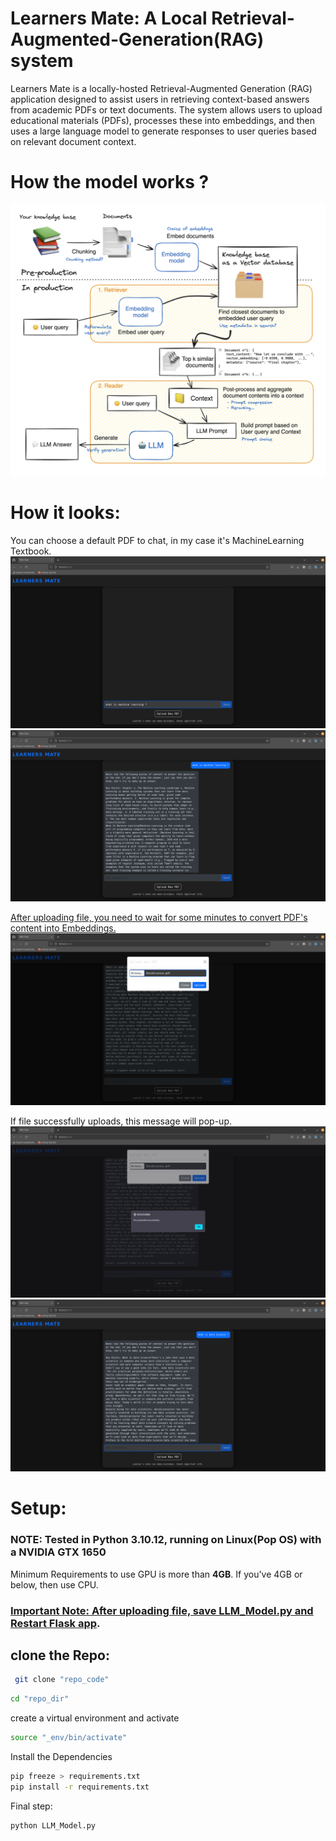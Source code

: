 # Learners Mate: A Local Retrieval-Augmented-Generation(RAG) system

Learners Mate is a locally-hosted Retrieval-Augmented Generation (RAG) application designed to assist users in retrieving context-based answers from academic PDFs or text documents.
The system allows users to upload educational materials (PDFs), processes these into embeddings, and then uses a large language model to generate responses to user queries based on relevant document context.

# How the model works ?

![flow_chart](images/FlowChart.png)

# How it looks:

You can choose a default PDF to chat, in my case it's MachineLearning Textbook.
![UI](images/UI_01.png)
![UI](images/UI_02.png)

<ins>After uploading file, you need to wait for some minutes to convert PDF's content into Embeddings.</ins>
![UI](images/UI_03.png)

If file successfully uploads, this message will pop-up.
![UI](images/UI_04.png)
![UI](images/UI_05.png)

# Setup:

### NOTE: Tested in Python 3.10.12, running on Linux(Pop OS) with a NVIDIA GTX 1650

Minimum Requirements to use GPU is more than <b>4GB</b>.
If you've 4GB or below, then use CPU.

### <ins>Important Note: After uploading file, save LLM_Model.py and Restart Flask app</ins>.

## clone the Repo:

```bash
 git clone "repo_code"

```

```bash
cd "repo_dir"
```

create a virtual environment and activate

```bash
source "_env/bin/activate"
```

Install the Dependencies

```bash
pip freeze > requirements.txt
pip install -r requirements.txt
```

Final step:

```bash
python LLM_Model.py
```
